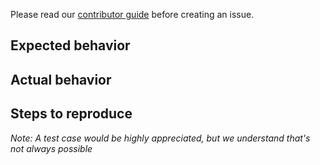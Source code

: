 Please read our [contributor guide](https://github.com/Netflix/dgs-framework/blob/master/CONTRIBUTING.md) before
creating an issue.

Expected behavior
----

Actual behavior
----

Steps to reproduce
----

_Note: A test case would be highly appreciated, but we understand that's not always possible_ 